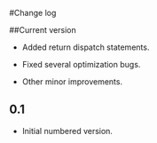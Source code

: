#Change log

##Current version

* Added return dispatch statements.

* Fixed several optimization bugs.

* Other minor improvements.

## 0.1

* Initial numbered version.